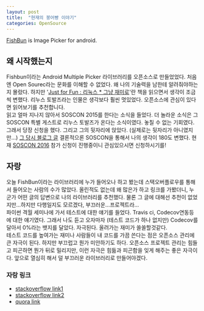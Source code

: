 ```yaml
---
layout: post
title:  "현재의 붕어빵 이야기"
categories: OpenSource
---
```


[FishBun](https://github.com/sangcomz/FishBun) is Image Picker for android.

## 왜 시작했는지
 Fishbun이라는 Android Multiple Picker 라이브러리를 오픈소스로 만들었었다.
처음엔 Open Sourec라는 문화를 이해할 수 없었다. 왜 나의 기술력을 남한테 알려줘야하는지 몰랐다.
하지만 '[Just for Fun : 리눅스 * 그냥 재미로](http://book.naver.com/bookdb/book_detail.nhn?bid=69121)'란 책을 읽으면서 생각이 조금씩 변했다.
리누스 토발즈라는 인물은 생각보다 훨씬 멋있었다. 오픈소스에 관심이 있다면 읽어보기를 추천합니다.
<br>
읽고 얼마 지나지 않아서 SOSCON 2015를 한다는 소식을 들었다.
더 놀라운 소식은 그 SOSCON 특별 게스트로 리누스 토발즈가 온다는 소식이였다.
놓칠 수 없는 기회였다. 그래서 당장 신청을 했다. 그리고 그의 뒷자리에 앉았다. (실제로는 뒷자리가 아니였지만...)  [그 당시 블로그 글](http://blog.naver.com/sangcomz/220533896151)
결론적으론 SOSCON을 통해서 나의 생각이 180도 변했다.
현재 [SOSCON 2016](http://www.soscon.net/about.do) 참가 신청이 진행중이니 관심있으시면 신청하시기를!
<br>
## 자랑
 오늘 FishBun이라는 라이브러리에 누가 들어오나 하고 봤는데 스택오버플로우를 통해서 들어오는 사람의 수가 많았다.
 올린적도 없는데 왜 많은가 하고 링크를 가봤더니, 누군가 어떤 글의 답변으로 나의 라이브러리를 추천했다.
 물론 그 글에 대해선 추천이 없었지만...하지만 다행일지도 모르겠다, 부끄러운...프로젝트라...
 <br>
파이썬 격월 세미나에 가서 테스트에 대한 얘기를 들었다. Travis ci, Codecov연동등에 대한 얘기였다.
그래서 나도 듣고 오자마자 (테스트 코드가 하나 없지만) Codecov를 달아서 0%라는 뱃지를 달았다.
자극된다. 올려가는 재미가 쏠쏠할것같다.
 <br>
테스트 코드를 높여가는 재미나 사람들이 내 코드를 가끔 쓴다는 점은 오픈소스 관리에 큰 자극이 된다. 하지만 부끄럽고 뭔가 미안하기도 하다. 오픈소스 프로젝트 관리는 힘들고 피곤하면 뭔가 뒤로 밀리지만, 이런 자극은 힘듦과 피곤함을 잊게 해주는 좋은 자극이다. 앞으로 열심히 해서 덜 부끄러운 라이브러리로 만들어야겠다.
### 자랑 링크
- [stackoverflow link1](http://stackoverflow.com/a/38930956)
- [stackoverflow link2](http://stackoverflow.com/a/39995965)
- [quora link](https://www.quora.com/Android-Applications-Which-are-libraries-used-for-multiple-image-picker-from-gallery-or-code/answer/Mihir-Raj-5?srid=ulVmx)
